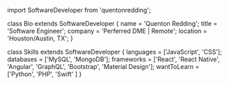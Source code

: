 import SoftwareDeveloper from 'quentonredding';

class Bio extends SoftwareDeveloper {
  name     = 'Quenton Redding';
  title    = 'Software Engineer';
  company  = 'Perferred DME | Remote';
  location = 'Houston/Austin, TX';
}

class Skills extends SoftwareDeveloper {
  languages  = ['JavaScript', 'CSS'];
  databases  = ['MySQL', 'MongoDB'];
  frameworks = ['React', 'React Native', 'Angular', 'GraphQL', 'Bootstrap', 'Material Design'];
  wantToLearn = ['Python', 'PHP', 'Swift' ]
}
